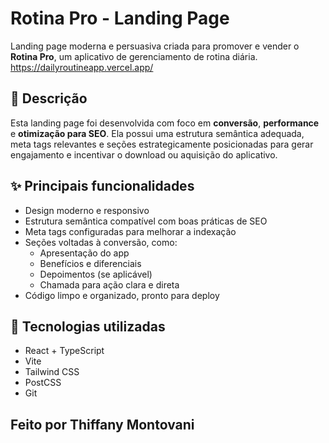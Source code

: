 # Rotina Pro - Landing Page

Landing page moderna e persuasiva criada para promover e vender o **Rotina Pro**, um aplicativo de gerenciamento de rotina diária. 
https://dailyroutineapp.vercel.app/

## 📌 Descrição

Esta landing page foi desenvolvida com foco em **conversão**, **performance** e **otimização para SEO**. Ela possui uma estrutura semântica adequada, meta tags relevantes e seções estrategicamente posicionadas para gerar engajamento e incentivar o download ou aquisição do aplicativo.

## ✨ Principais funcionalidades

- Design moderno e responsivo
- Estrutura semântica compatível com boas práticas de SEO
- Meta tags configuradas para melhorar a indexação
- Seções voltadas à conversão, como:
  - Apresentação do app
  - Benefícios e diferenciais
  - Depoimentos (se aplicável)
  - Chamada para ação clara e direta
- Código limpo e organizado, pronto para deploy

## 🚀 Tecnologias utilizadas

- React + TypeScript
- Vite
- Tailwind CSS
- PostCSS
- Git

## Feito por Thiffany Montovani
